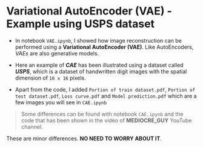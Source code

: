 # Variational AutoEncoder (VAE) - Example using USPS dataset

* In notebook `VAE.ipynb`, I showed how image reconstruction can be performed using a **Variational AutoEncoder (VAE)**. Like AutoEncoders, _VAEs_ are also generative models.

* Here an example of _**CAE**_ has been illustrated using a dataset called _**USPS**_, which is a dataset of handwritten digit images with the spatial dimension of `16 x 16` pixels.
 
* Apart from the code, I added `Portion of train dataset.pdf`, `Portion of test dataset.pdf`, `Loss curve.pdf` and `Model prediction.pdf` which are a few images you will see in `CAE.ipynb`

> Some differences can be found with notebook `CAE.ipynb` and the code that has been shown in the video of __MEDIOCRE_GUY__ YouTube channel.

These are minor differences. __NO NEED TO WORRY ABOUT IT__.
